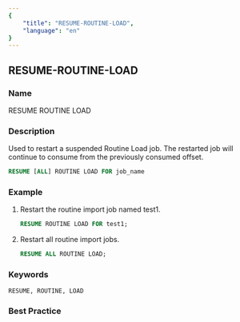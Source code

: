 ```yaml
---
{
    "title": "RESUME-ROUTINE-LOAD",
    "language": "en"
}
---
```


## RESUME-ROUTINE-LOAD

### Name

RESUME ROUTINE LOAD

### Description

Used to restart a suspended Routine Load job. The restarted job will continue to consume from the previously consumed offset.

```sql
RESUME [ALL] ROUTINE LOAD FOR job_name
```

### Example

1. Restart the routine import job named test1.

    ```sql
    RESUME ROUTINE LOAD FOR test1;
    ```

2. Restart all routine import jobs.

    ```sql
    RESUME ALL ROUTINE LOAD;
    ```

### Keywords

    RESUME, ROUTINE, LOAD

### Best Practice


